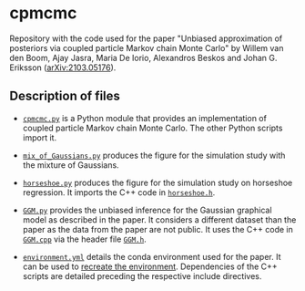 # cpmcmc

Repository with the code used for the paper "Unbiased approximation of posteriors via coupled particle Markov chain Monte Carlo" by Willem van den Boom, Ajay Jasra, Maria De Iorio, Alexandros Beskos and Johan G. Eriksson ([arXiv:2103.05176](https://arxiv.org/abs/2103.05176)).


## Description of files

* [`cpmcmc.py`](cpmcmc.py) is a Python module that provides an implementation of coupled particle Markov chain Monte Carlo. The other Python scripts import it.

* [`mix_of_Gaussians.py`](mix_of_Gaussians.py) produces the figure for the simulation study with the mixture of Gaussians.

* [`horseshoe.py`](horseshoe.py) produces the figure for the simulation study on horseshoe regression. It imports the C++ code in [`horseshoe.h`](horseshoe.h).

* [`GGM.py`](GGM.py) provides the unbiased inference for the Gaussian graphical model as described in the paper. It considers a different dataset than the paper as the data from the paper are not public. It uses the C++ code in [`GGM.cpp`](GGM.cpp) via the header file [`GGM.h`](GGM.h).

* [`environment.yml`](environment.yml) details the conda environment used for the paper. It can be used to [recreate the environment](https://docs.conda.io/projects/conda/en/latest/user-guide/tasks/manage-environments.html#creating-an-environment-from-an-environment-yml-file). Dependencies of the C++ scripts are detailed preceding the respective include directives.